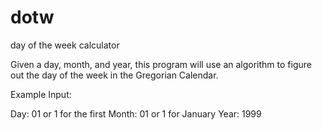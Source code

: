 # dotw
day of the week calculator

Given a day, month, and year, this program will use an algorithm to figure out the day of the week in the Gregorian Calendar.

Example Input:

Day:   01 or 1 for the first
Month: 01 or 1 for January
Year:  1999
